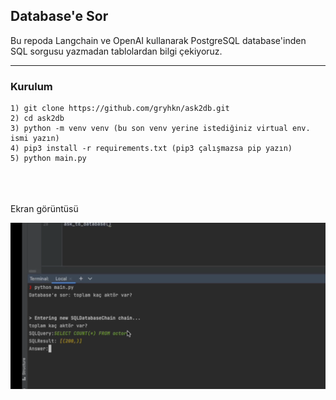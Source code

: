 ## Database'e Sor

Bu repoda Langchain ve OpenAI kullanarak PostgreSQL database'inden SQL sorgusu yazmadan
tablolardan bilgi çekiyoruz.

<hr>

### Kurulum

```
1) git clone https://github.com/gryhkn/ask2db.git
2) cd ask2db
3) python -m venv venv (bu son venv yerine istediğiniz virtual env. ismi yazın)
4) pip3 install -r requirements.txt (pip3 çalışmazsa pip yazın)
5) python main.py
```

<br>
<br>
<br>
Ekran görüntüsü

![ss](https://github.com/gryhkn/ask2db/blob/master/img.png)
